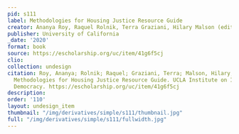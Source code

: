 ```yaml
---
pid: s111
label: Methodologies for Housing Justice Resource Guide
creator: Ananya Roy, Raquel Rolnik, Terra Graziani, Hilary Malson (editors)
publisher: University of California
_date: '2020'
format: book
source: https://escholarship.org/uc/item/41g6f5cj
clio:
collection: undesign
citation: Roy, Ananya; Rolnik; Raquel; Graziani, Terra; Malson, Hilary, editors. 2020.
  Methodologies for Housing Justice Resource Guide. UCLA Institute on Inequality and
  Democracy. https://escholarship.org/uc/item/41g6f5cj
description:
order: '110'
layout: undesign_item
thumbnail: "/img/derivatives/simple/s111/thumbnail.jpg"
full: "/img/derivatives/simple/s111/fullwidth.jpg"
---
```

